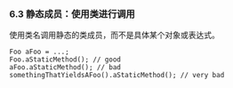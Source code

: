 ### 6.3 静态成员：使用类进行调用

使用类名调用静态的类成员，而不是具体某个对象或表达式。

    Foo aFoo = ...;
    Foo.aStaticMethod(); // good
    aFoo.aStaticMethod(); // bad
    somethingThatYieldsAFoo().aStaticMethod(); // very bad


